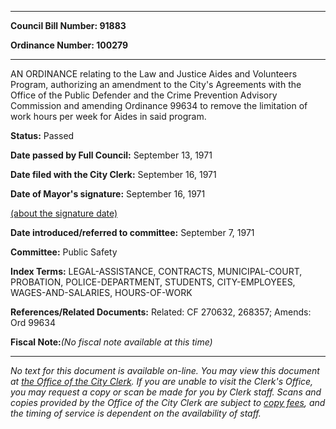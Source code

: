 

********

**Council Bill Number: 91883**
   
**Ordinance Number: 100279**
********

 AN ORDINANCE relating to the Law and Justice Aides and Volunteers Program, authorizing an amendment to the City's Agreements with the Office of the Public Defender and the Crime Prevention Advisory Commission and amending Ordinance 99634 to remove the limitation of work hours per week for Aides in said program.

**Status:** Passed
   
**Date passed by Full Council:** September 13, 1971
   
**Date filed with the City Clerk:** September 16, 1971
   
**Date of Mayor's signature:** September 16, 1971
   
[(about the signature date)](/~public/approvaldate.htm)
   
   
   
**Date introduced/referred to committee:** September 7, 1971
   
**Committee:** Public Safety
   
   
**Index Terms:** LEGAL-ASSISTANCE, CONTRACTS, MUNICIPAL-COURT, PROBATION, POLICE-DEPARTMENT, STUDENTS, CITY-EMPLOYEES, WAGES-AND-SALARIES, HOURS-OF-WORK

**References/Related Documents:** Related: CF 270632, 268357; Amends: Ord 99634

**Fiscal Note:**_(No fiscal note available at this time)_
********

_No text for this document is available on-line. You may view this document at [the Office of the City Clerk](http://www.seattle.gov/leg/clerk/contactUs.htm). If you are unable to visit the Clerk's Office, you may request a copy or scan be made for you by Clerk staff. Scans and copies provided by the Office of the City Clerk are subject to [copy fees](http://clerk.seattle.gov/~public/clerkfees.htm), and the timing of service is dependent on the availability of staff._

